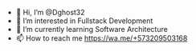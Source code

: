 - 👋 Hi, I’m @Dghost32
- 👀 I’m interested in Fullstack Development
- 🌱 I’m currently learning Software Architecture
- 📫 How to reach me https://wa.me/+573209503168

<!---
Dghost32/Dghost32 is a ✨ special ✨ repository because its `README.md` (this file) appears on your GitHub profile.
You can click the Preview link to take a look at your changes.
--->
